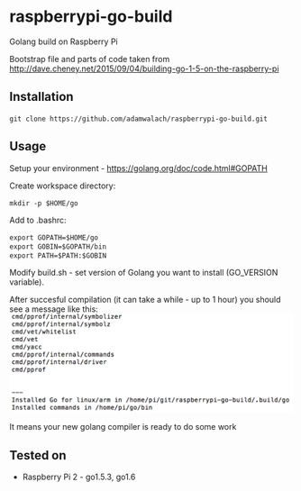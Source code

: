 # raspberrypi-go-build
Golang build on Raspberry Pi

Bootstrap file  and parts of code taken from http://dave.cheney.net/2015/09/04/building-go-1-5-on-the-raspberry-pi

## Installation

    git clone https://github.com/adamwalach/raspberrypi-go-build.git

## Usage

Setup your environment - https://golang.org/doc/code.html#GOPATH

Create workspace directory:

    mkdir -p $HOME/go
Add to .bashrc:

    export GOPATH=$HOME/go
    export GOBIN=$GOPATH/bin
    export PATH=$PATH:$GOBIN

Modify build.sh - set version of Golang you want to install (GO_VERSION variable).

After succesful compilation (it can take a while - up to 1 hour) you should see a message like this:
![](docs/build_finished.png)

It means your new golang compiler is ready to do some work

## Tested on

 * Raspberry Pi 2 - go1.5.3, go1.6



